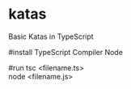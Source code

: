 # katas
Basic Katas in TypeScript

#install
TypeScript Compiler
Node

#run
tsc <filename.ts>    
node <filename.js> 
